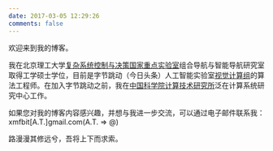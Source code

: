 ```yaml
---
date: 2017-03-05 12:29:26
comments: false
---
```

欢迎来到我的博客。

我在北京理工大学[复杂系统控制与决策国家重点实验室](http://csicdgz.bit.edu.cn/index.htm)组合导航与智能导航研究室取得工学硕士学位，目前是字节跳动（今日头条）人工智能实验室[视觉计算组](http://chw.azurewebsites.net/)的算法工程师。在加入字节跳动之前，我在[中国科学院计算技术研究所](http://www.ict.cas.cn)泛在计算系统研究中心工作。

如果您对我的博客内容感兴趣，并想与我进一步交流，可以通过电子邮件联系我：xmfbit[A.T.]gmail.com(A.T. => @)

路漫漫其修远兮，吾将上下而求索。
